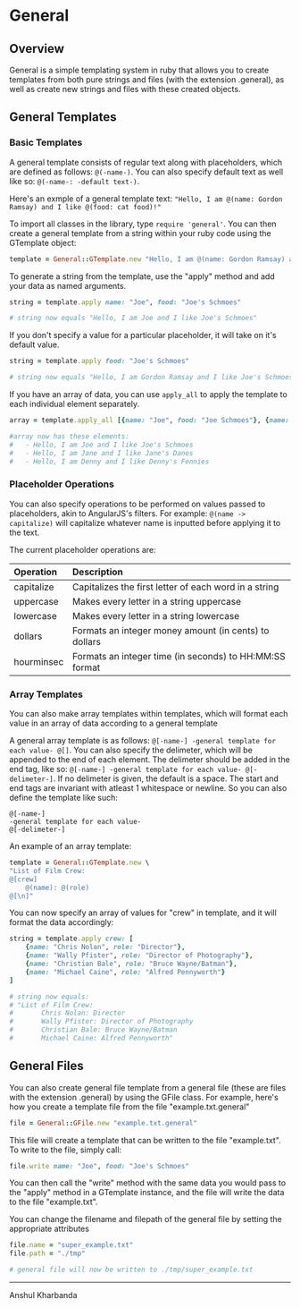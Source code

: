 # General

## Overview

General is a simple templating system in ruby that allows you to create templates from both pure strings and files (with the extension .general), as well as create new strings and files with these created objects.

## General Templates

### Basic Templates

A general template consists of regular text along with placeholders, which are defined as follows: `@(-name-)`. You can also specify default text as well like so: `@(-name-: -default text-)`.

Here's an exmple of a general template text: `"Hello, I am @(name: Gordon Ramsay) and I like @(food: cat food)!"`

To import all classes in the library, type `require 'general'`. You can then create a general template from a string within your ruby code using the GTemplate object:

```ruby
template = General::GTemplate.new "Hello, I am @(name: Gordon Ramsay) and I like @(food: cat food)!"
```

To generate a string from the template, use the "apply" method and add your data as named arguments.

```ruby
string = template.apply name: "Joe", food: "Joe's Schmoes"

# string now equals "Hello, I am Joe and I like Joe's Schmoes"
```

If you don't specify a value for a particular placeholder, it will take on it's default value.

```ruby
string = template.apply food: "Joe's Schmoes"

# string now equals "Hello, I am Gordon Ramsay and I like Joe's Schmoes"
```

If you have an array of data, you can use `apply_all` to apply the template to each individual element separately.

```ruby
array = template.apply_all [{name: "Joe", food: "Joe Schmoes"}, {name: "Jane", food: "Jane's Danes"}, {name: "Denny", food: "Denny's Fennies"}]

#array now has these elements:
#   - Hello, I am Joe and I like Joe's Schmoes
#   - Hello, I am Jane and I like Jane's Danes
#   - Hello, I am Denny and I like Denny's Fennies
```

### Placeholder Operations

You can also specify operations to be performed on values passed to placeholders, akin to AngularJS's filters. For example: `@(name -> capitalize)` will capitalize whatever name is inputted before applying it to the text.

The current placeholder operations are:

| Operation  |                       Description                       |
|:-----------|:--------------------------------------------------------|
| capitalize | Capitalizes the first letter of each word in a string   |
| uppercase  | Makes every letter in a string uppercase                |
| lowercase  | Makes every letter in a string lowercase                |
| dollars    | Formats an integer money amount (in cents) to dollars   |
| hourminsec | Formats an integer time (in seconds) to HH:MM:SS format |

### Array Templates

You can also make array templates within templates, which will format each value in an array of data according to a general template

A general array template is as follows: `@[-name-] -general template for each value- @[]`. You can also specify the delimeter, which will be appended to the end of each element. The delimeter should be added in the end tag, like so: `@[-name-] -general template for each value- @[-delimeter-]`. If no delimeter is given, the default is a space. The start and end tags are invariant with atleast 1 whitespace or newline. So you can also define the template like such: 

```
@[-name-]
-general template for each value-
@[-delimeter-]
```

An example of an array template:

```ruby
template = General::GTemplate.new \
"List of Film Crew:
@[crew] 
	@(name): @(role)
@[\n]"
```

You can now specify an array of values for "crew" in template, and it will format the data accordingly:

```ruby
string = template.apply crew: [
	{name: "Chris Nolan", role: "Director"}, 
	{name: "Wally Pfister", role: "Director of Photography"}, 
	{name: "Christian Bale", role: "Bruce Wayne/Batman"}, 
	{name: "Michael Caine", role: "Alfred Pennyworth"}
]

# string now equals:
# "List of Film Crew:
#  		Chris Nolan: Director
#		Wally Pfister: Director of Photography
#		Christian Bale: Bruce Wayne/Batman
#		Michael Caine: Alfred Pennyworth"
```

## General Files

You can also create general file template from a general file (these are files with the extension .general) by using the GFile class. For example, here's how you create a template file from the file "example.txt.general"

```ruby
file = General::GFile.new "example.txt.general"
```

This file will create a template that can be written to the file "example.txt". To write to the file, simply call:

```ruby
file.write name: "Joe", food: "Joe's Schmoes"
```

You can then call the "write" method with the same data you would pass to the "apply" method in a GTemplate instance, and the file will write the data to the file "example.txt".

You can change the filename and filepath of the general file by setting the appropriate attributes

```ruby
file.name = "super_example.txt"
file.path = "./tmp"

# general file will now be written to ./tmp/super_example.txt
```
-------------------------------------------------------------------------------------------------------------------------------------

Anshul Kharbanda
